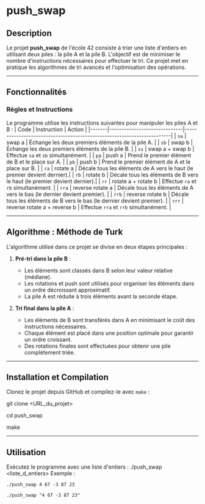 # push_swap

## Description
Le projet **push_swap** de l'école 42 consiste à trier une liste d'entiers en utilisant deux piles : la pile A et la pile B. L'objectif est de minimiser le nombre d'instructions nécessaires pour effectuer le tri. Ce projet met en pratique les algorithmes de tri avancés et l'optimisation des opérations.

---

## Fonctionnalités

### Règles et Instructions
Le programme utilise les instructions suivantes pour manipuler les piles A et B :
| Code  | Instruction                  | Action                                                                 |
|-------|------------------------------|------------------------------------------------------------------------|
| `sa`  | swap a                       | Échange les deux premiers éléments de la pile A.                       |
| `sb`  | swap b                       | Échange les deux premiers éléments de la pile B.                       |
| `ss`  | swap a + swap b              | Effectue `sa` et `sb` simultanément.                                   |
| `pa`  | push a                       | Prend le premier élément de B et le place sur A.                       |
| `pb`  | push b                       | Prend le premier élément de A et le place sur B.                       |
| `ra`  | rotate a                     | Décale tous les éléments de A vers le haut (le premier devient dernier).|
| `rb`  | rotate b                     | Décale tous les éléments de B vers le haut (le premier devient dernier).|
| `rr`  | rotate a + rotate b          | Effectue `ra` et `rb` simultanément.                                   |
| `rra` | reverse rotate a             | Décale tous les éléments de A vers le bas (le dernier devient premier). |
| `rrb` | reverse rotate b             | Décale tous les éléments de B vers le bas (le dernier devient premier). |
| `rrr` | reverse rotate a + reverse b | Effectue `rra` et `rrb` simultanément.                                 |

---

## Algorithme : Méthode de Turk
L'algorithme utilisé dans ce projet se divise en deux étapes principales :

1. **Pré-tri dans la pile B** :
   - Les éléments sont classés dans B selon leur valeur relative (médiane).
   - Les rotations et push sont utilisés pour organiser les éléments dans un ordre décroissant approximatif.
   - La pile A est réduite à trois éléments avant la seconde étape.

2. **Tri final dans la pile A** :
   - Les éléments de B sont transférés dans A en minimisant le coût des instructions nécessaires.
   - Chaque élément est placé dans une position optimale pour garantir un ordre croissant.
   - Des rotations finales sont effectuées pour obtenir une pile complètement triée.

---

## Installation et Compilation
Clonez le projet depuis GitHub et compilez-le avec `make` :

git clone <URL_du_projet> 

cd push_swap 

make

---

## Utilisation
Exécutez le programme avec une liste d'entiers :
./push_swap <liste_d_entiers>
Exemple :
```
./push_swap 4 67 -3 87 23
```
```
./push_swap "4 67 -3 87 23"
```
